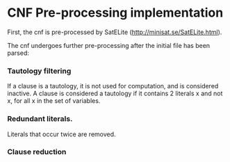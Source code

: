 # CNF Pre-processing implementation

First, the cnf is pre-processed by SatELite (http://minisat.se/SatELite.html).

The cnf undergoes further pre-processing after the initial file has been parsed:

### Tautology filtering
If a clause is a tautology, it is not used for computation, and is considered inactive. A clause is considered a tautology
if it contains 2 literals x and not x, for all x in the set of variables.

### Redundant literals.
Literals that occur twice are removed.

### Clause reduction